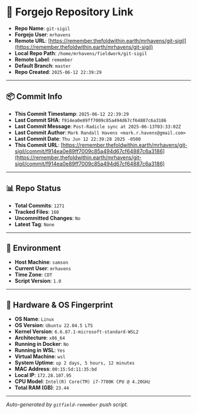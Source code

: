 # 🔗 Forgejo Repository Link

- **Repo Name**: `git-sigil`
- **Forgejo User**: `mrhavens`
- **Remote URL**: [https://remember.thefoldwithin.earth/mrhavens/git-sigil](https://remember.thefoldwithin.earth/mrhavens/git-sigil)
- **Local Repo Path**: `/home/mrhavens/fieldwork/git-sigil`
- **Remote Label**: `remember`
- **Default Branch**: `master`
- **Repo Created**: `2025-06-12 22:39:29`

---

## 📦 Commit Info

- **This Commit Timestamp**: `2025-06-12 22:39:29`
- **Last Commit SHA**: `f914ea0e89ff7009c85a494d67cf64887c6a3186`
- **Last Commit Message**: `Post-Radicle sync at 2025-06-13T03:33:02Z`
- **Last Commit Author**: `Mark Randall Havens <mark.r.havens@gmail.com>`
- **Last Commit Date**: `Thu Jun 12 22:39:28 2025 -0500`
- **This Commit URL**: [https://remember.thefoldwithin.earth/mrhavens/git-sigil/commit/f914ea0e89ff7009c85a494d67cf64887c6a3186](https://remember.thefoldwithin.earth/mrhavens/git-sigil/commit/f914ea0e89ff7009c85a494d67cf64887c6a3186)

---

## 📊 Repo Status

- **Total Commits**: `1271`
- **Tracked Files**: `160`
- **Uncommitted Changes**: `No`
- **Latest Tag**: `None`

---

## 🧭 Environment

- **Host Machine**: `samson`
- **Current User**: `mrhavens`
- **Time Zone**: `CDT`
- **Script Version**: `1.0`

---

## 🧬 Hardware & OS Fingerprint

- **OS Name**: `Linux`
- **OS Version**: `Ubuntu 22.04.5 LTS`
- **Kernel Version**: `6.6.87.1-microsoft-standard-WSL2`
- **Architecture**: `x86_64`
- **Running in Docker**: `No`
- **Running in WSL**: `Yes`
- **Virtual Machine**: `wsl`
- **System Uptime**: `up 2 days, 5 hours, 12 minutes`
- **MAC Address**: `00:15:5d:11:35:bd`
- **Local IP**: `172.28.107.95`
- **CPU Model**: `Intel(R) Core(TM) i7-7700K CPU @ 4.20GHz`
- **Total RAM (GB)**: `23.44`

---

_Auto-generated by `gitfield-remember` push script._
